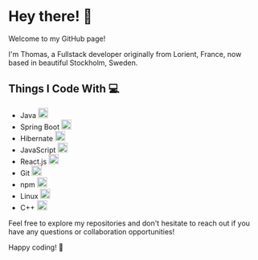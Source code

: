# Hey there! 👋

Welcome to my GitHub page!

I'm Thomas, a Fullstack developer originally from Lorient, France, now based in beautiful Stockholm, Sweden.

## Things I Code With 💻

- Java <img src="https://img.icons8.com/color/48/000000/java-coffee-cup-logo.png" width="20" height="20"/> 
- Spring Boot <img src="https://img.icons8.com/color/48/000000/spring-logo.png" width="20" height="20"/> 
- Hibernate <img src="https://img.icons8.com/color/48/000000/database.png" width="20" height="20"/> 
- JavaScript <img src="https://img.icons8.com/color/48/000000/javascript.png" width="20" height="20"/> 
- React.js <img src="https://img.icons8.com/color/48/000000/react-native.png" width="20" height="20"/> 
- Git <img src="https://img.icons8.com/color/48/000000/git.png" width="20" height="20"/> 
- npm <img src="https://img.icons8.com/color/48/000000/npm.png" width="20" height="20"/> 
- Linux <img src="https://img.icons8.com/color/48/000000/linux.png" width="20" height="20"/> 
- C++ <img src="https://img.icons8.com/color/48/000000/c-plus-plus-logo.png" width="20" height="20"/> 

Feel free to explore my repositories and don't hesitate to reach out if you have any questions or collaboration opportunities!

Happy coding! 🚀
